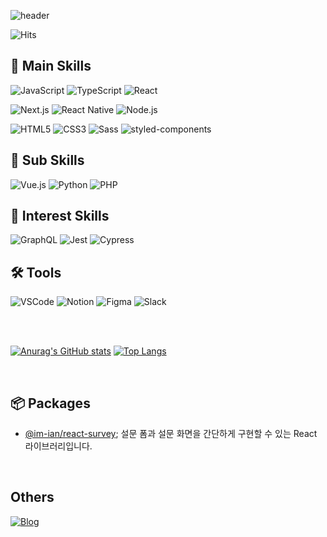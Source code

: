 ![header](https://capsule-render.vercel.app/api?type=transparent&fontColor=2d55ff&text=IAN%20IM&height=150&fontSize=60&desc=🐿&descAlignY=27&descAlign=50)

![Hits](https://hits.seeyoufarm.com/api/count/incr/badge.svg?url=https%3A%2F%2Fgithub.com%2Fim-ian%2Fhit-counter&count_bg=%23A4ADD1&title_bg=%23555555&icon=&icon_color=%23E7E7E7&title=%F0%9F%91%80&edge_flat=true)

## 🎯 Main Skills

![JavaScript](https://img.shields.io/badge/JavaScript-grey?style=for-the-badge&logo=javascript)
![TypeScript](https://img.shields.io/badge/TypeScript-grey?style=for-the-badge&logo=typescript)
![React](https://img.shields.io/badge/React-grey?style=for-the-badge&logo=react)

![Next.js](https://img.shields.io/badge/Next.js-grey?style=for-the-badge&logo=next.js)
![React Native](https://img.shields.io/badge/React_Native-grey?style=for-the-badge&logo=react)
![Node.js](https://img.shields.io/badge/Node.js-grey?style=for-the-badge&logo=node.js)

![HTML5](https://img.shields.io/badge/HTML5-grey?style=for-the-badge&logo=html5)
![CSS3](https://img.shields.io/badge/CSS3-grey?style=for-the-badge&logo=css3)
![Sass](https://img.shields.io/badge/Sass-grey?style=for-the-badge&logo=sass)
![styled-components](https://img.shields.io/badge/styled--components-grey?style=for-the-badge&logo=styled-components)


## 👀 Sub Skills

![Vue.js](https://img.shields.io/badge/Vue.js-grey?style=for-the-badge&logo=vue.js)
![Python](https://img.shields.io/badge/Python-grey?style=for-the-badge&logo=python)
![PHP](https://img.shields.io/badge/PHP-grey?style=for-the-badge&logo=php)


## 📖 Interest Skills

![GraphQL](https://img.shields.io/badge/GraphQL-grey?style=for-the-badge&logo=graphql)
![Jest](https://img.shields.io/badge/Jest-grey?style=for-the-badge&logo=jest)
![Cypress](https://img.shields.io/badge/Cypress-grey?style=for-the-badge&logo=cypress)

## 🛠 Tools

![VSCode](https://img.shields.io/badge/VSCode-grey?style=for-the-badge&logo=visual-studio-code)
![Notion](https://img.shields.io/badge/Notion-grey?style=for-the-badge&logo=notion)
![Figma](https://img.shields.io/badge/Figma-grey?style=for-the-badge&logo=figma)
![Slack](https://img.shields.io/badge/Slack-grey?style=for-the-badge&logo=slack)

<br />
<br />

[![Anurag's GitHub stats](https://github-readme-stats.vercel.app/api?username=im-ian&show_icons=true&theme=tokyonight)](https://github.com/im-ian)
[![Top Langs](https://github-readme-stats.vercel.app/api/top-langs/?username=im-ian&layout=compact&theme=tokyonight)](https://github.com/im-ian)

<br />

## 📦 Packages

- [@im-ian/react-survey](https://www.npmjs.com/package/@im-ian/react-survey); 설문 폼과 설문 화면을 간단하게 구현할 수 있는 React 라이브러리입니다.

<br />

## Others

[![Blog](https://img.shields.io/badge/blog-grey?style=for-the-badge&logo=notion)](https://blog.naver.com/im-ian)
